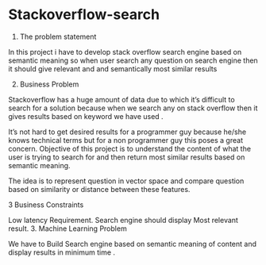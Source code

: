 # Stackoverflow-search

1. The problem statement

In this project i have to develop stack overflow search engine based on semantic meaning so when user search any question on search engine then it should give relevant and and semantically most similar results

2. Business Problem

Stackoverflow has a huge amount of data due to which it’s difficult to search for a solution because when we search any on stack overflow then it gives results based on keyword we have used . 

It’s not hard to get desired results for a programmer guy because he/she knows technical terms but for a non programmer guy this poses a great concern. Objective of this project is to understand the content of what the user is trying to search for and then return most similar results based on semantic meaning. 

The idea is to represent question in vector space and compare question based on similarity or distance between these features.

3 Business Constraints

Low latency Requirement.
Search engine should display Most relevant result.
3. Machine Learning Problem

We have to Build Search engine based on semantic meaning of content and display results in minimum time .
